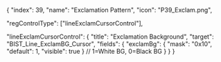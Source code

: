 {
  "index": 39,
  "name": "Exclamation Pattern",
  "icon": "P39_Exclam.png",

  "regControlType": ["lineExclamCursorControl"],

  "lineExclamCursorControl": {
    "title": "Exclamation Background",
    "target": "BIST_Line_ExclamBG_Cursor",
    "fields": {
      "exclamBg": { "mask": "0x10", "default": 1, "visible": true }  // 1=White BG, 0=Black BG
    }
  }
}